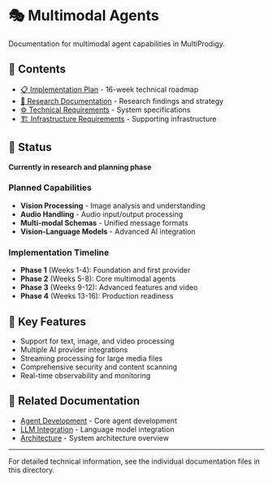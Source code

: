# 🎭 Multimodal Agents

Documentation for multimodal agent capabilities in MultiProdigy.

## 📁 Contents

- [📋 Implementation Plan](implementation_plan.md) - 16-week technical roadmap
- [🔬 Research Documentation](multimodal_agents_research.md) - Research findings and strategy
- [⚙️ Technical Requirements](technical_requirements.md) - System specifications
- [🏗️ Infrastructure Requirements](utils_infrastructure_requirements.md) - Supporting infrastructure

## 🚀 Status

**Currently in research and planning phase**

### Planned Capabilities
- **Vision Processing** - Image analysis and understanding
- **Audio Handling** - Audio input/output processing
- **Multi-modal Schemas** - Unified message formats
- **Vision-Language Models** - Advanced AI integration

### Implementation Timeline
- **Phase 1** (Weeks 1-4): Foundation and first provider
- **Phase 2** (Weeks 5-8): Core multimodal agents
- **Phase 3** (Weeks 9-12): Advanced features and video
- **Phase 4** (Weeks 13-16): Production readiness

## 🎯 Key Features

- Support for text, image, and video processing
- Multiple AI provider integrations
- Streaming processing for large media files
- Comprehensive security and content scanning
- Real-time observability and monitoring

## 🔗 Related Documentation

- [Agent Development](../guides/agent_development.md) - Core agent development
- [LLM Integration](../guides/llm_integration.md) - Language model integration
- [Architecture](../architecture.md) - System architecture overview

---

For detailed technical information, see the individual documentation files in this directory.